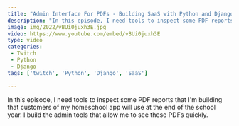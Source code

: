 ```yaml
---
title: "Admin Interface For PDFs - Building SaaS with Python and Django #126"
description: "In this episode, I need tools to inspect some PDF reports that I'm building that customers of my homeschool app will use at the end of the school year. I build the admin tools that allow me to see these PDFs quickly."
image: img/2022/vBUi0juxh3E.jpg
video: https://www.youtube.com/embed/vBUi0juxh3E
type: video
categories:
 - Twitch
 - Python
 - Django
tags: ['twitch', 'Python', 'Django', 'SaaS']

---
```


In this episode, I need tools to inspect some PDF reports that I'm building that customers of my homeschool app will use at the end of the school year. I build the admin tools that allow me to see these PDFs quickly.
